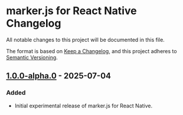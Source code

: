 # marker.js for React Native Changelog

All notable changes to this project will be documented in this file.

The format is based on [Keep a Changelog](https://keepachangelog.com/en/1.0.0/),
and this project adheres to [Semantic Versioning](https://semver.org/spec/v2.0.0.html).

## [1.0.0-alpha.0] - 2025-07-04

### Added

- Initial experimental release of marker.js for React Native.

[1.0.0-alpha.0]: https://github.com/ailon/react-native-markerjs/releases/tag/v1.0.0-alpha.0
